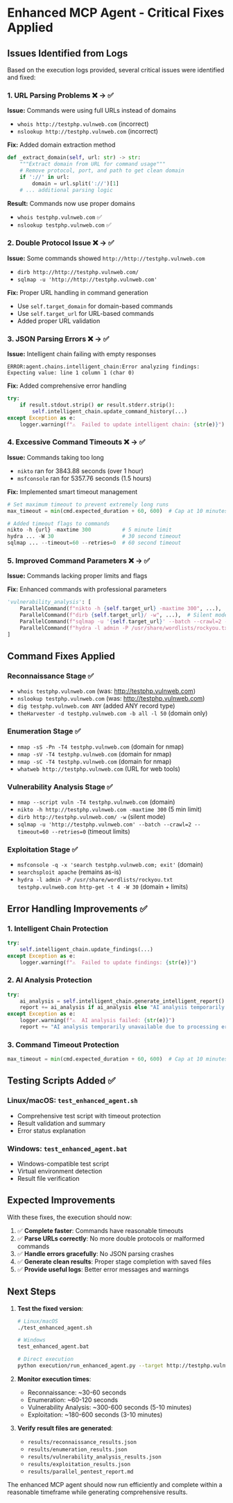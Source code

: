 # Enhanced MCP Agent - Critical Fixes Applied

## Issues Identified from Logs

Based on the execution logs provided, several critical issues were identified and fixed:

### 1. URL Parsing Problems ❌ → ✅

**Issue:** Commands were using full URLs instead of domains
- `whois http://testphp.vulnweb.com` (incorrect)
- `nslookup http://testphp.vulnweb.com` (incorrect)

**Fix:** Added domain extraction method
```python
def _extract_domain(self, url: str) -> str:
    """Extract domain from URL for command usage"""
    # Remove protocol, port, and path to get clean domain
    if '://' in url:
        domain = url.split('://')[1]
    # ... additional parsing logic
```

**Result:** Commands now use proper domains
- `whois testphp.vulnweb.com` ✅
- `nslookup testphp.vulnweb.com` ✅

### 2. Double Protocol Issue ❌ → ✅

**Issue:** Some commands showed `http://http://testphp.vulnweb.com`
- `dirb http://http://testphp.vulnweb.com/`
- `sqlmap -u 'http://http://testphp.vulnweb.com'`

**Fix:** Proper URL handling in command generation
- Use `self.target_domain` for domain-based commands
- Use `self.target_url` for URL-based commands
- Added proper URL validation

### 3. JSON Parsing Errors ❌ → ✅

**Issue:** Intelligent chain failing with empty responses
```
ERROR:agent.chains.intelligent_chain:Error analyzing findings: Expecting value: line 1 column 1 (char 0)
```

**Fix:** Added comprehensive error handling
```python
try:
    if result.stdout.strip() or result.stderr.strip():
        self.intelligent_chain.update_command_history(...)
except Exception as e:
    logger.warning(f"⚠️  Failed to update intelligent chain: {str(e)}")
```

### 4. Excessive Command Timeouts ❌ → ✅

**Issue:** Commands taking too long
- `nikto` ran for 3843.88 seconds (over 1 hour)
- `msfconsole` ran for 5357.76 seconds (1.5 hours)

**Fix:** Implemented smart timeout management
```python
# Set maximum timeout to prevent extremely long runs
max_timeout = min(cmd.expected_duration + 60, 600)  # Cap at 10 minutes

# Added timeout flags to commands
nikto -h {url} -maxtime 300          # 5 minute limit
hydra ... -W 30                      # 30 second timeout
sqlmap ... --timeout=60 --retries=0  # 60 second timeout
```

### 5. Improved Command Parameters ❌ → ✅

**Issue:** Commands lacking proper limits and flags

**Fix:** Enhanced commands with professional parameters
```python
'vulnerability_analysis': [
    ParallelCommand(f"nikto -h {self.target_url} -maxtime 300", ...),
    ParallelCommand(f"dirb {self.target_url}/ -w", ...),  # Silent mode
    ParallelCommand(f"sqlmap -u '{self.target_url}' --batch --crawl=2 --timeout=60 --retries=0", ...),
    ParallelCommand(f"hydra -l admin -P /usr/share/wordlists/rockyou.txt {self.target_domain} http-get -t 4 -W 30", ...),
]
```

## Command Fixes Applied

### Reconnaissance Stage ✅
- `whois testphp.vulnweb.com` (was: http://testphp.vulnweb.com)
- `nslookup testphp.vulnweb.com` (was: http://testphp.vulnweb.com)
- `dig testphp.vulnweb.com ANY` (added ANY record type)
- `theHarvester -d testphp.vulnweb.com -b all -l 50` (domain only)

### Enumeration Stage ✅
- `nmap -sS -Pn -T4 testphp.vulnweb.com` (domain for nmap)
- `nmap -sV -T4 testphp.vulnweb.com` (domain for nmap)
- `nmap -sC -T4 testphp.vulnweb.com` (domain for nmap)
- `whatweb http://testphp.vulnweb.com` (URL for web tools)

### Vulnerability Analysis Stage ✅
- `nmap --script vuln -T4 testphp.vulnweb.com` (domain)
- `nikto -h http://testphp.vulnweb.com -maxtime 300` (5 min limit)
- `dirb http://testphp.vulnweb.com/ -w` (silent mode)
- `sqlmap -u 'http://testphp.vulnweb.com' --batch --crawl=2 --timeout=60 --retries=0` (timeout limits)

### Exploitation Stage ✅
- `msfconsole -q -x 'search testphp.vulnweb.com; exit'` (domain)
- `searchsploit apache` (remains as-is)
- `hydra -l admin -P /usr/share/wordlists/rockyou.txt testphp.vulnweb.com http-get -t 4 -W 30` (domain + limits)

## Error Handling Improvements ✅

### 1. Intelligent Chain Protection
```python
try:
    self.intelligent_chain.update_findings(...)
except Exception as e:
    logger.warning(f"⚠️  Failed to update findings: {str(e)}")
```

### 2. AI Analysis Protection
```python
try:
    ai_analysis = self.intelligent_chain.generate_intelligent_report()
    report += ai_analysis if ai_analysis else "AI analysis temporarily unavailable."
except Exception as e:
    logger.warning(f"⚠️  AI analysis failed: {str(e)}")
    report += "AI analysis temporarily unavailable due to processing error."
```

### 3. Command Timeout Protection
```python
max_timeout = min(cmd.expected_duration + 60, 600)  # Cap at 10 minutes
```

## Testing Scripts Added ✅

### Linux/macOS: `test_enhanced_agent.sh`
- Comprehensive test script with timeout protection
- Result validation and summary
- Error status explanation

### Windows: `test_enhanced_agent.bat`
- Windows-compatible test script
- Virtual environment detection
- Result file verification

## Expected Improvements

With these fixes, the execution should now:

1. ✅ **Complete faster**: Commands have reasonable timeouts
2. ✅ **Parse URLs correctly**: No more double protocols or malformed commands
3. ✅ **Handle errors gracefully**: No JSON parsing crashes
4. ✅ **Generate clean results**: Proper stage completion with saved files
5. ✅ **Provide useful logs**: Better error messages and warnings

## Next Steps

1. **Test the fixed version**:
   ```bash
   # Linux/macOS
   ./test_enhanced_agent.sh
   
   # Windows
   test_enhanced_agent.bat
   
   # Direct execution
   python execution/run_enhanced_agent.py --target http://testphp.vulnweb.com --mode mcp_parallel
   ```

2. **Monitor execution times**:
   - Reconnaissance: ~30-60 seconds
   - Enumeration: ~60-120 seconds  
   - Vulnerability Analysis: ~300-600 seconds (5-10 minutes)
   - Exploitation: ~180-600 seconds (3-10 minutes)

3. **Verify result files are generated**:
   - `results/reconnaissance_results.json`
   - `results/enumeration_results.json`
   - `results/vulnerability_analysis_results.json`
   - `results/exploitation_results.json`
   - `results/parallel_pentest_report.md`

The enhanced MCP agent should now run efficiently and complete within a reasonable timeframe while generating comprehensive results.
